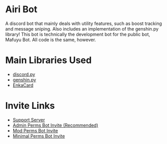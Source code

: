 # Airi Bot
A discord bot that mainly deals with utility features, such as boost tracking and message sniping. Also includes an implementation of the genshin.py library!
This bot is technically the development bot for the public bot, Mafuyu Bot. All code is the same, however.

# Main Libraries Used
+ [discord.py](https://github.com/Rapptz/discord.py)
+ [genshin.py](https://github.com/thesadru/genshin.py)
+ [EnkaCard](https://github.com/DEViantUA/EnkaCard)

# Invite Links
+ [Support Server](https://discord.com/invite/9pmGDc8pqQ)
+ [Admin Perms Bot Invite (Recommended)](https://discord.com/api/oauth2/authorize?client_id=752335987761217576&permissions=8&scope=bot)
+ [Mod Perms Bot Invite](https://discord.com/api/oauth2/authorize?client_id=752335987761217576&permissions=41771777523703&scope=bot)
+ [Minimal Perms Bot Invite](https://discord.com/api/oauth2/authorize?client_id=752335987761217576&permissions=40671297011392&scope=bot)
